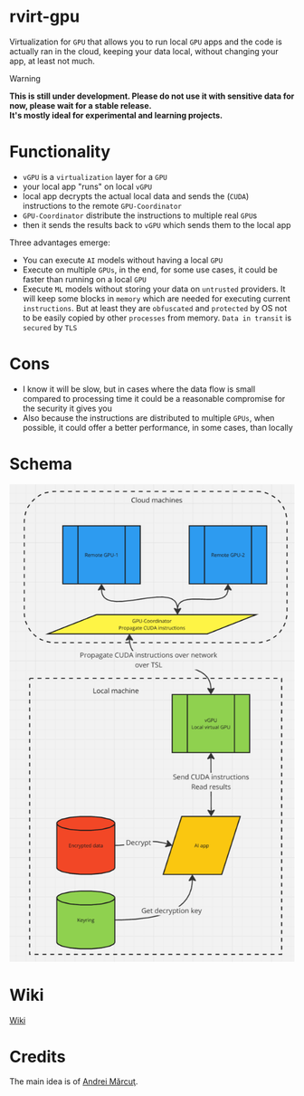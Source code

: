 # rvirt-gpu

Virtualization for `GPU` that allows you to run local `GPU` apps and the code is actually ran in the cloud, keeping your data local, without changing your app, at least not much.

> [!WARNING]  
> **This is still under development. Please do not use it with sensitive data for now, please wait for a
stable release.  
> It's mostly ideal for experimental and learning projects.**

# Functionality

- `vGPU` is a `virtualization` layer for a `GPU`
- your local app "runs" on local `vGPU`
- local app decrypts the actual local data and sends the (`CUDA`) instructions to the remote `GPU-Coordinator`
- `GPU-Coordinator` distribute the instructions to multiple real `GPU`s
- then it sends the results back to `vGPU` which sends them to the local app

Three advantages emerge:

- You can execute `AI` models without having a local `GPU`
- Execute on multiple `GPUs`, in the end, for some use cases, it could be faster than running on a local `GPU`
- Execute `ML` models without storing your data on `untrusted` providers. It will keep some blocks in `memory` which are needed for executing current `instructions`. But at least they are `obfuscated` and `protected` by OS not to be easily copied by other `processes` from memory. `Data in transit` is `secured` by `TLS`

# Cons

- I know it will be slow, but in cases where the data flow is small compared to processing time it could be a reasonable compromise for the security it gives you
- Also because the instructions are distributed to multiple `GPUs`, when possible, it could offer a better performance, in some cases, than locally

# Schema

[![schema](website/resources/schema2.png)](website/resources/schema2.png)

# Wiki

[Wiki](https://github.com/radumarias/rgpu/wiki)

# Credits

The main idea is of [Andrei Mărcuţ](https://github.com/andreimarcut).
